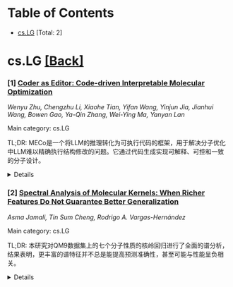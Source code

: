 <div id=toc></div>

# Table of Contents

- [cs.LG](#cs.LG) [Total: 2]


<div id='cs.LG'></div>

# cs.LG [[Back]](#toc)

### [1] [Coder as Editor: Code-driven Interpretable Molecular Optimization](https://arxiv.org/abs/2510.14455)
*Wenyu Zhu, Chengzhu Li, Xiaohe Tian, Yifan Wang, Yinjun Jia, Jianhui Wang, Bowen Gao, Ya-Qin Zhang, Wei-Ying Ma, Yanyan Lan*

Main category: cs.LG

TL;DR: MECo是一个将LLM的推理转化为可执行代码的框架，用于解决分子优化中LLM难以精确执行结构修改的问题。它通过代码生成实现可解释、可控和一致的分子设计。


<details>
  <summary>Details</summary>
Motivation: 现有LLM在分子优化中，虽然能生成高层次的编辑意图，但由于SMILES等线性表示的限制，难以准确执行这些修改，导致结果不可靠且难以解释，阻碍了人机协作和迭代优化。

Method: MECo将分子优化问题分解为两个阶段：首先，LLM生成人类可理解的编辑意图；然后，通过代码生成将这些意图转化为可执行的结构编辑操作，直接作用于分子图。

Result: MECo在模拟化学反应和目标化合物对上实现了98%的编辑重现准确率，在物理化学性质和目标活性优化基准测试中，一致性提高了38-86个百分点，成功率显著提升，同时保持了良好的结构相似性。

Conclusion: MECo通过意图与执行的对齐，实现了分子设计的一致性、可控性和可解释性，为药物发现中的高保真反馈循环和人机协作工作流程奠定了基础。

Abstract: Molecular optimization is a central task in drug discovery that requires precise structural reasoning and domain knowledge. While large language models (LLMs) have shown promise in generating high-level editing intentions in natural language, they often struggle to faithfully execute these modifications-particularly when operating on non-intuitive representations like SMILES. We introduce MECo, a framework that bridges reasoning and execution by translating editing actions into executable code. MECo reformulates molecular optimization for LLMs as a cascaded framework: generating human-interpretable editing intentions from a molecule and property goal, followed by translating those intentions into executable structural edits via code generation. Our approach achieves over 98% accuracy in reproducing held-out realistic edits derived from chemical reactions and target-specific compound pairs. On downstream optimization benchmarks spanning physicochemical properties and target activities, MECo substantially improves consistency by 38-86 percentage points to 90%+ and achieves higher success rates over SMILES-based baselines while preserving structural similarity. By aligning intention with execution, MECo enables consistent, controllable and interpretable molecular design, laying the foundation for high-fidelity feedback loops and collaborative human-AI workflows in drug discovery.

</details>


### [2] [Spectral Analysis of Molecular Kernels: When Richer Features Do Not Guarantee Better Generalization](https://arxiv.org/abs/2510.14217)
*Asma Jamali, Tin Sum Cheng, Rodrigo A. Vargas-Hernández*

Main category: cs.LG

TL;DR: 本研究对QM9数据集上的七个分子性质的核岭回归进行了全面的谱分析，结果表明，更丰富的谱特征并不总是能提高预测准确性，甚至可能与性能呈负相关。


<details>
  <summary>Details</summary>
Motivation: 尽管深度学习在分子性质预测中表现出色，核方法在小数据场景下仍然具有优势。本研究旨在系统地分析分子核的谱特性，以了解其与泛化能力和表示质量之间的关系，挑战了“更丰富的谱特征带来更好泛化”的常见假设。

Method: 研究人员对基于不同分子表示（全局、局部3D、预训练的Transformer等）的七个分子性质的核岭回归进行了谱分析，使用了四种谱指标来衡量谱的丰富度，并进行了Pearson相关性测试。此外，还通过截断核来探究谱与预测性能之间的关系。

Result: 研究发现，更丰富的谱特征并不总是能提高预测准确性，对于基于Transformer和局部3D表示的核函数，谱丰富度甚至与性能呈负相关。保留仅2%的特征值就能恢复近乎全部的性能，表明前导特征值捕获了大部分信息。

Conclusion: 本研究挑战了“更丰富的谱特征带来更好泛化”的常见假设，强调了表示、核特征和预测性能之间细微的关系。这些发现对评估核方法和自监督学习方法在数据有限的科学和实际任务中的应用具有指导意义。

Abstract: Understanding the spectral properties of kernels offers a principled perspective on generalization and representation quality. While deep models achieve state-of-the-art accuracy in molecular property prediction, kernel methods remain widely used for their robustness in low-data regimes and transparent theoretical grounding. Despite extensive studies of kernel spectra in machine learning, systematic spectral analyses of molecular kernels are scarce. In this work, we provide the first comprehensive spectral analysis of kernel ridge regression on the QM9 dataset, molecular fingerprint, pretrained transformer-based, global and local 3D representations across seven molecular properties. Surprisingly, richer spectral features, measured by four different spectral metrics, do not consistently improve accuracy. Pearson correlation tests further reveal that for transformer-based and local 3D representations, spectral richness can even have a negative correlation with performance. We also implement truncated kernels to probe the relationship between spectrum and predictive performance: in many kernels, retaining only the top 2% of eigenvalues recovers nearly all performance, indicating that the leading eigenvalues capture the most informative features. Our results challenge the common heuristic that "richer spectra yield better generalization" and highlight nuanced relationships between representation, kernel features, and predictive performance. Beyond molecular property prediction, these findings inform how kernel and self-supervised learning methods are evaluated in data-limited scientific and real-world tasks.

</details>
